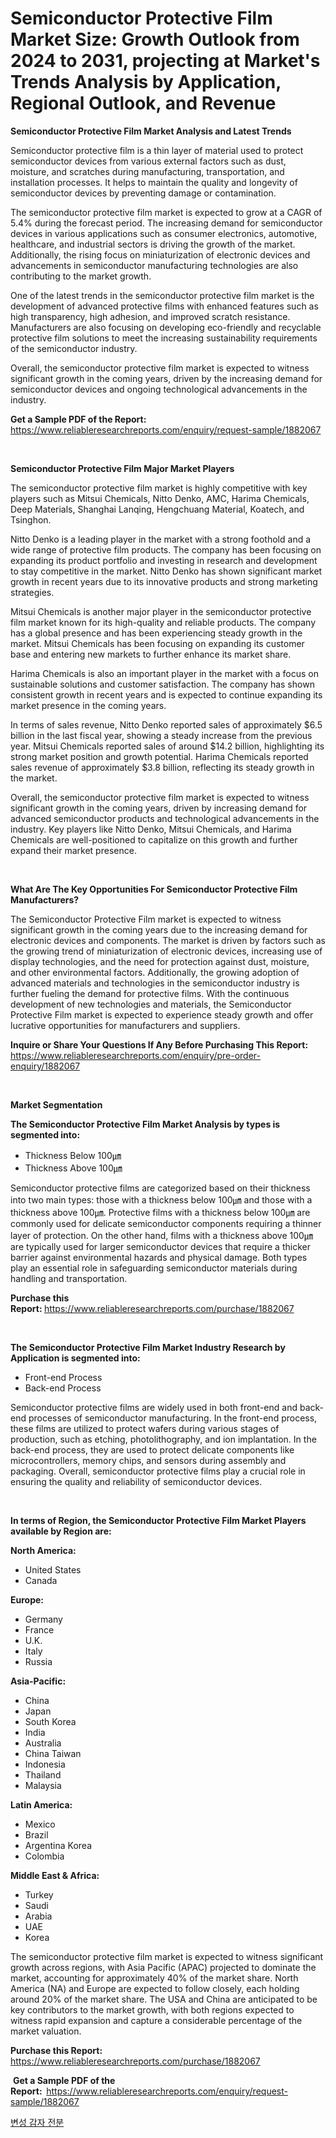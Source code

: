 <p><h1>Semiconductor Protective Film Market Size: Growth Outlook from 2024 to 2031, projecting at Market's Trends Analysis by Application, Regional Outlook, and Revenue</h1></p><p><strong>Semiconductor Protective Film Market Analysis and Latest Trends</strong></p>
<p><p>Semiconductor protective film is a thin layer of material used to protect semiconductor devices from various external factors such as dust, moisture, and scratches during manufacturing, transportation, and installation processes. It helps to maintain the quality and longevity of semiconductor devices by preventing damage or contamination.</p><p>The semiconductor protective film market is expected to grow at a CAGR of 5.4% during the forecast period. The increasing demand for semiconductor devices in various applications such as consumer electronics, automotive, healthcare, and industrial sectors is driving the growth of the market. Additionally, the rising focus on miniaturization of electronic devices and advancements in semiconductor manufacturing technologies are also contributing to the market growth.</p><p>One of the latest trends in the semiconductor protective film market is the development of advanced protective films with enhanced features such as high transparency, high adhesion, and improved scratch resistance. Manufacturers are also focusing on developing eco-friendly and recyclable protective film solutions to meet the increasing sustainability requirements of the semiconductor industry.</p><p>Overall, the semiconductor protective film market is expected to witness significant growth in the coming years, driven by the increasing demand for semiconductor devices and ongoing technological advancements in the industry.</p></p>
<p><strong>Get a Sample PDF of the Report:&nbsp;</strong> <a href="https://www.reliableresearchreports.com/enquiry/request-sample/1882067">https://www.reliableresearchreports.com/enquiry/request-sample/1882067</a></p>
<p>&nbsp;</p>
<p><strong>Semiconductor Protective Film Major Market Players</strong></p>
<p><p>The semiconductor protective film market is highly competitive with key players such as Mitsui Chemicals, Nitto Denko, AMC, Harima Chemicals, Deep Materials, Shanghai Lanqing, Hengchuang Material, Koatech, and Tsinghon. </p><p>Nitto Denko is a leading player in the market with a strong foothold and a wide range of protective film products. The company has been focusing on expanding its product portfolio and investing in research and development to stay competitive in the market. Nitto Denko has shown significant market growth in recent years due to its innovative products and strong marketing strategies.</p><p>Mitsui Chemicals is another major player in the semiconductor protective film market known for its high-quality and reliable products. The company has a global presence and has been experiencing steady growth in the market. Mitsui Chemicals has been focusing on expanding its customer base and entering new markets to further enhance its market share.</p><p>Harima Chemicals is also an important player in the market with a focus on sustainable solutions and customer satisfaction. The company has shown consistent growth in recent years and is expected to continue expanding its market presence in the coming years.</p><p>In terms of sales revenue, Nitto Denko reported sales of approximately $6.5 billion in the last fiscal year, showing a steady increase from the previous year. Mitsui Chemicals reported sales of around $14.2 billion, highlighting its strong market position and growth potential. Harima Chemicals reported sales revenue of approximately $3.8 billion, reflecting its steady growth in the market. </p><p>Overall, the semiconductor protective film market is expected to witness significant growth in the coming years, driven by increasing demand for advanced semiconductor products and technological advancements in the industry. Key players like Nitto Denko, Mitsui Chemicals, and Harima Chemicals are well-positioned to capitalize on this growth and further expand their market presence.</p></p>
<p>&nbsp;</p>
<p><strong>What Are The Key Opportunities For Semiconductor Protective Film Manufacturers?</strong></p>
<p><p>The Semiconductor Protective Film market is expected to witness significant growth in the coming years due to the increasing demand for electronic devices and components. The market is driven by factors such as the growing trend of miniaturization of electronic devices, increasing use of display technologies, and the need for protection against dust, moisture, and other environmental factors. Additionally, the growing adoption of advanced materials and technologies in the semiconductor industry is further fueling the demand for protective films. With the continuous development of new technologies and materials, the Semiconductor Protective Film market is expected to experience steady growth and offer lucrative opportunities for manufacturers and suppliers.</p></p>
<p><strong>Inquire or Share Your Questions If Any Before Purchasing This Report:</strong> <a href="https://www.reliableresearchreports.com/enquiry/pre-order-enquiry/1882067">https://www.reliableresearchreports.com/enquiry/pre-order-enquiry/1882067</a></p>
<p>&nbsp;</p>
<p><strong>Market Segmentation</strong></p>
<p><strong>The Semiconductor Protective Film Market Analysis by types is segmented into:</strong></p>
<p><ul><li>Thickness Below 100㎛</li><li>Thickness Above 100㎛</li></ul></p>
<p><p>Semiconductor protective films are categorized based on their thickness into two main types: those with a thickness below 100㎛ and those with a thickness above 100㎛. Protective films with a thickness below 100㎛ are commonly used for delicate semiconductor components requiring a thinner layer of protection. On the other hand, films with a thickness above 100㎛ are typically used for larger semiconductor devices that require a thicker barrier against environmental hazards and physical damage. Both types play an essential role in safeguarding semiconductor materials during handling and transportation.</p></p>
<p><strong>Purchase this Report:&nbsp;</strong><a href="https://www.reliableresearchreports.com/purchase/1882067">https://www.reliableresearchreports.com/purchase/1882067</a></p>
<p>&nbsp;</p>
<p><strong>The Semiconductor Protective Film Market Industry Research by Application is segmented into:</strong></p>
<p><ul><li>Front-end Process</li><li>Back-end Process</li></ul></p>
<p><p>Semiconductor protective films are widely used in both front-end and back-end processes of semiconductor manufacturing. In the front-end process, these films are utilized to protect wafers during various stages of production, such as etching, photolithography, and ion implantation. In the back-end process, they are used to protect delicate components like microcontrollers, memory chips, and sensors during assembly and packaging. Overall, semiconductor protective films play a crucial role in ensuring the quality and reliability of semiconductor devices.</p></p>
<p>&nbsp;</p>
<p><strong>In terms of Region, the Semiconductor Protective Film Market Players available by Region are:</strong></p>
<p>
    <p> <strong> North America: </strong>
        <ul>
            <li>United States</li>
            <li>Canada</li>
        </ul>
        </p> 
    <p> <strong> Europe: </strong>
        <ul>
            <li>Germany</li>
            <li>France</li>
            <li>U.K.</li>
            <li>Italy</li>
            <li>Russia</li>
        </ul>
        </p> 
    <p> <strong> Asia-Pacific: </strong>
        <ul>
            <li>China</li>
            <li>Japan</li>
            <li>South Korea</li>
            <li>India</li>
            <li>Australia</li>
            <li>China Taiwan</li>
            <li>Indonesia</li>
            <li>Thailand</li>
            <li>Malaysia</li>
        </ul>
        </p> 
    <p> <strong> Latin America: </strong>
        <ul>
            <li>Mexico</li>
            <li>Brazil</li>
            <li>Argentina Korea</li>
            <li>Colombia</li>
        </ul>
        </p> 
    <p> <strong> Middle East & Africa: </strong>
        <ul>
            <li>Turkey</li>
            <li>Saudi</li>
            <li>Arabia</li>
            <li>UAE</li>
            <li>Korea</li>
        </ul>
    </p>
    </p>
<p><p>The semiconductor protective film market is expected to witness significant growth across regions, with Asia Pacific (APAC) projected to dominate the market, accounting for approximately 40% of the market share. North America (NA) and Europe are expected to follow closely, each holding around 20% of the market share. The USA and China are anticipated to be key contributors to the market growth, with both regions expected to witness rapid expansion and capture a considerable percentage of the market valuation.</p></p>
<p><strong>Purchase this Report: </strong><a href="https://www.reliableresearchreports.com/purchase/1882067">https://www.reliableresearchreports.com/purchase/1882067</a></p>
<p>&nbsp;<strong>Get a Sample PDF of the Report:&nbsp;&nbsp;</strong><a href="https://www.reliableresearchreports.com/enquiry/request-sample/1882067">https://www.reliableresearchreports.com/enquiry/request-sample/1882067</a></p>
<p><strong></strong></p>
<p><p><a href="https://github.com/crfsywufhm81415/Market-Research-Report-List-1/blob/main/524896912863.md">변성 감자 전분</a></p></p>
